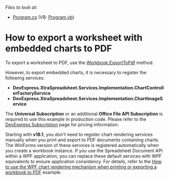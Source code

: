 <!-- default file list -->
*Files to look at*:

* [Program.cs](./CS/WorksheetChartsExportPDF/Program.cs) (VB: [Program.vb](./VB/WorksheetChartsExportPDF/Program.vb))
<!-- default file list end -->
# How to export a worksheet with embedded charts to PDF


To export a worksheet to PDF, use the [Workbook.ExportToPdf](https://documentation.devexpress.com/OfficeFileAPI/DevExpress.Spreadsheet.Workbook.ExportToPdf.overloads) method.

However, to export embedded charts, it is necessary to register the following services:

- **DevExpress.XtraSpreadsheet.Services.Implementation.ChartControllerFactoryService**
- **DevExpress.XtraSpreadsheet.Services.Implementation.ChartImageService**

The **Universal Subscription** or an additional **Office File API Subscription** is required to use this example in production code. Please refer to the [DevExpress Subscription](https://www.devexpress.com/Buy/NET/) page for pricing information.

Starting with **v18.1**, you don't need to register chart rendering services manually when you print and export to PDF documents containing charts. The WinForms version of these services is registered automatically when you create a workbook instance. If you use the Spreadsheet Document API within a WPF application, you can replace these default services with WPF equivalents to ensure application consistency. For details, refer to the [How to use the WPF chart rendering mechanism when printing or exporting a workbook to PDF](https://github.com/DevExpress-Examples/how-to-use-the-wpf-chart-rendering-mechanism-when-printing-or-exporting-a-workbook-to-pdf-t603465) example.
